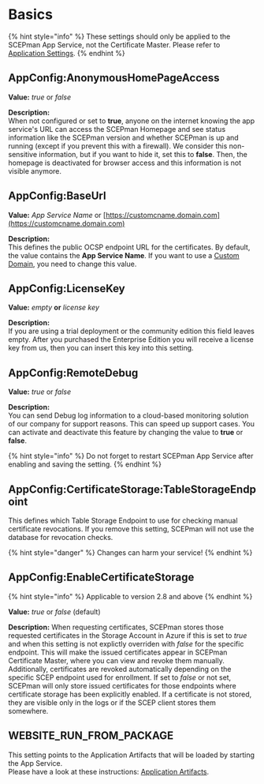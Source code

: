# Basics

{% hint style="info" %}
These settings should only be applied to the SCEPman App Service, not the Certificate Master. Please refer to [Application Settings](./).
{% endhint %}

## AppConfig:AnonymousHomePageAccess

**Value:** _true_ or _false_

**Description:**\
When not configured or set to **true**, anyone on the internet knowing the app service's URL can access the SCEPman Homepage and see status information like the SCEPman version and whether SCEPman is up and running (except if you prevent this with a firewall). We consider this non-sensitive information, but if you want to hide it, set this to **false**. Then, the homepage is deactivated for browser access and this information is not visible anymore.

## AppConfig:BaseUrl

**Value:** _App Service Name_ or [https://customcname.domain.com](https://customcname.domain.com)

**Description:**\
This defines the public OCSP endpoint URL for the certificates. By default, the value contains the **App Service Name**. If you want to use a [Custom Domain](../custom-domain.md), you need to change this value.

## AppConfig:LicenseKey

**Value:** _empty_ **or** _license key_

**Description:**\
If you are using a trial deployment or the community edition this field leaves empty. After you purchased the Enterprise Edition you will receive a license key from us, then you can insert this key into this setting.

## AppConfig:RemoteDebug

**Value:** _true_ or _false_

**Description:**\
You can send Debug log information to a cloud-based monitoring solution of our company for support reasons. This can speed up support cases. You can activate and deactivate this feature by changing the value to **true** or **false**.

{% hint style="info" %}
Do not forget to restart SCEPman App Service after enabling and saving the setting.
{% endhint %}

## AppConfig:CertificateStorage:TableStorageEndpoint

This defines which Table Storage Endpoint to use for checking manual certificate revocations. If you remove this setting, SCEPman will not use the database for revocation checks.

{% hint style="danger" %}
Changes can harm your service!
{% endhint %}

## AppConfig:EnableCertificateStorage

{% hint style="info" %}
Applicable to version 2.8 and above
{% endhint %}

**Value:** _true_ or _false_ (default)

**Description:** When requesting certificates, SCEPman stores those requested certificates in the Storage Account in Azure if this is set to _true_ and when this setting is not explictly overriden with _false_ for the specific endpoint. This will make the issued certificates appear in SCEPman Certificate Master, where you can view and revoke them manually. Additionally, certificates are revoked automatically depending on the specific SCEP endpoint used for enrollment. If set to _false_ or not set, SCEPman will only store issued certificates for those endpoints where certificate storage has been explicitly enabled. If a certificate is not stored, they are visible only in the logs or if the SCEP client stores them somewhere.

## WEBSITE\_RUN\_FROM\_PACKAGE

This setting points to the Application Artifacts that will be loaded by starting the App Service.\
Please have a look at these instructions: [Application Artifacts](../application-artifacts.md#change-artifacts).
